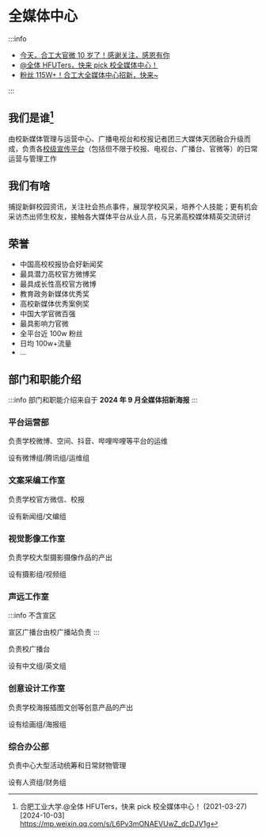 # 全媒体中心

:::info

- [今天，合工大官微 10 岁了！感谢关注，感恩有你](http://mp.weixin.qq.com/s?__biz=MzA3OTQ2MzQzMg==&mid=2651643086&idx=1&sn=fd8ac85debcdae7dbf46ade9e4ccd0c7&chksm=8525a0e95f8a1e7d69896a61d1072c19b1942c7e74701b929f8211367c6420e72e488f5518bb&mpshare=1&scene=23&srcid=1003PkJyUb09kUVd5eQ3I7hM&sharer_shareinfo=38cbbd80b8665a52c6eff47243dc6992&sharer_shareinfo_first=38cbbd80b8665a52c6eff47243dc6992#rd)
- [@全体 HFUTers，快来 pick 校全媒体中心！](http://mp.weixin.qq.com/s?__biz=MzA3OTQ2MzQzMg==&mid=2651564074&idx=1&sn=ef9e229e3857a076d39e7fbefef9930a&chksm=857f6f81966816a2816d43e71d477f66346b0c0a6ef4b071a92eaa07bf2d003954ff52e00ae2&mpshare=1&scene=23&srcid=1003EDdApfp6bftDTEMCQ2x6&sharer_shareinfo=20e9396f8cc946882ebcf9bedf58b2be&sharer_shareinfo_first=20e9396f8cc946882ebcf9bedf58b2be#rd)
- [粉丝 115W+！合工大全媒体中心招新，快来~](http://mp.weixin.qq.com/s?__biz=MzA3OTQ2MzQzMg==&mid=2651607620&idx=1&sn=2f99dca0f48037a115a90663008c17f3&chksm=85faffac1a2bb14e4160aa717e661731ce81166ec60b38da9c94bbfde6684d073ab6e4af25c8&mpshare=1&scene=23&srcid=100354BLXr6slDZjlPhKzNXg&sharer_shareinfo=f2405dd88d7b84e84b7450d9f423e3d5&sharer_shareinfo_first=f2405dd88d7b84e84b7450d9f423e3d5#rd)

:::

## 我们是谁[^1]

由校新媒体管理与运营中心、广播电视台和校报记者团三大媒体天团融合升级而成，负责各[校级宣传平台](../../contact/index.md)（包括但不限于校报、电视台、广播台、官微等）的日常运营与管理工作

## 我们有啥

捕捉新鲜校园资讯，关注社会热点事件，展现学校风采，培养个人技能；更有机会采访杰出师生校友，接触各大媒体平台从业人员，与兄弟高校媒体精英交流研讨

## 荣誉

- 中国高校校报协会好新闻奖
- 最具潜力高校官方微博奖
- 最具成长性高校官方微博
- 教育政务新媒体优秀奖
- 高校新媒体优秀案例奖
- 中国大学官微百强
- 最具影响力官微
- 全平台近 100w 粉丝
- 日均 100w+流量
- ...

## 部门和职能介绍

:::info
部门和职能介绍来自于 **2024 年 9 月全媒体招新海报**
:::

### 平台运营部

负责学校微博、空间、抖音、哔哩哔哩等平台的运维

设有微博组/腾讯组/运维组

### 文案采编工作室

负责学校官方微信、校报

设有新闻组/文编组

### 视觉影像工作室

负责学校大型摄影摄像作品的产出

设有摄影组/视频组

### 声远工作室

:::info
不含宣区

宣区广播台由校广播站负责
:::

负责校广播台

设有中文组/英文组

### 创意设计工作室

负责学校海报插图文创等创意产品的产出

设有绘画组/海报组

### 综合办公部

负责中心大型活动统筹和日常财物管理

设有人资组/财务组

[^1]: 合肥工业大学.@全体 HFUTers，快来 pick 校全媒体中心！ (2021-03-27)\[2024-10-03]
<https://mp.weixin.qq.com/s/L6Pv3mONAEVUwZ_dcDJV1g>
